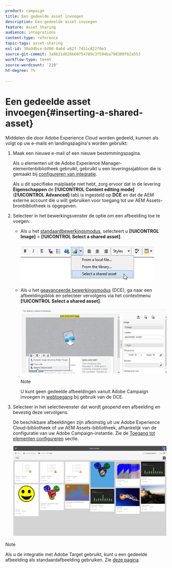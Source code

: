 ```yaml
---
product: campaign
title: Een gedeelde asset invoegen
description: Een gedeelde asset invoegen
feature: Asset Sharing
audience: integrations
content-type: reference
topic-tags: asset-sharing
exl-id: 30a94bce-6d96-4a6d-a62f-7451c822f0e3
source-git-commit: 3a9b21d626b60754789c3f594ba798309f62a553
workflow-type: tm+mt
source-wordcount: '219'
ht-degree: 7%

---
```


# Een gedeelde asset invoegen{#inserting-a-shared-asset}

Middelen die door Adobe Experience Cloud worden gedeeld, kunnen als volgt op uw e-mails en landingspagina&#39;s worden gebruikt:

1. Maak een nieuwe e-mail of een nieuwe bestemmingspagina.

   Als u elementen uit de Adobe Experience Manager-elementenbibliotheek gebruikt, gebruikt u een leveringssjabloon die is gemaakt bij [configureren van integratie](../../integrations/using/configuring-access-to-assets.md#integrating-with-aem-assets).

   Als u dit specifieke malplaatje niet hebt, zorg ervoor dat in de levering **Eigenschappen** de **[!UICONTROL Content editing mode]** (**[!UICONTROL Advanced]** tab) is ingesteld op **DCE** en dat de AEM externe account die u wilt gebruiken voor toegang tot uw AEM Assets-bronbibliotheek is opgegeven.

1. Selecteer in het bewerkingsvenster de optie om een afbeelding toe te voegen:

   * Als u het [standaardbewerkingsmodus](../../delivery/using/defining-the-email-content.md#adding-images), selecteert u **[!UICONTROL Image]** > **[!UICONTROL Select a shared asset]**.

     ![](assets/dam_insert_image_standard.png)

   * Als u het [geavanceerde bewerkingsmodus](../../web/using/about-campaign-html-editor.md) (DCE), ga naar een afbeeldingsblok en selecteer vervolgens via het contextmenu **[!UICONTROL Select a shared asset]**.

     ![](assets/dam_insert_image_dce.png)

     >[!NOTE]
     >
     >U kunt geen gedeelde afbeeldingen vanuit Adobe Campaign invoegen in [webtoegang](../../platform/using/adobe-campaign-workspace.md#console-and-web-access) bij gebruik van de DCE.

1. Selecteer in het selectievenster dat wordt geopend een afbeelding en bevestig deze vervolgens.

   De beschikbare afbeeldingen zijn afkomstig uit uw Adobe Experience Cloud-bibliotheek of uw AEM Assets-bibliotheek, afhankelijk van de configuratie van uw Adobe Campaign-instantie. Zie de [Toegang tot elementen configureren](../../integrations/using/configuring-access-to-assets.md) sectie.

   ![](assets/dam_shared_image_selection.png)

>[!NOTE]
>
>Als u de integratie met Adobe Target gebruikt, kunt u een gedeelde afbeelding als standaardafbeelding gebruiken. Zie [deze pagina](../../integrations/using/integrating-with-adobe-target.md).
